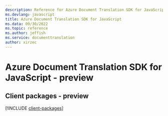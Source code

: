 ```yaml
---
description: Reference for Azure Document Translation SDK for JavaScript
ms.devlang: javascript
title: Azure Document Translation SDK for JavaScript
ms.data: 09/30/2022
ms.topic: reference
ms.author: jeffish
ms.service: documenttranslation
author: xirzec
---
```

# Azure Document Translation SDK for JavaScript - preview

## Client packages - preview
[!INCLUDE [client-packages](document-translation-client-index.md)]